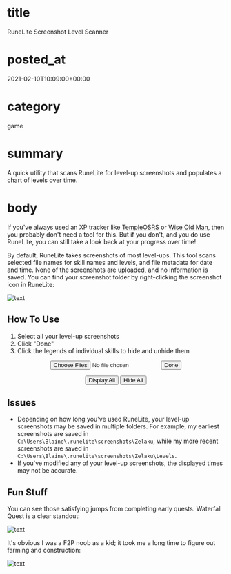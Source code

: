 # title
RuneLite Screenshot Level Scanner

# posted_at
2021-02-10T10:09:00+00:00

# category
game

# summary
A quick utility that scans RuneLite for level-up screenshots and populates a chart of levels over time.

# body
<script src="https://cdnjs.cloudflare.com/ajax/libs/Chart.js/2.9.4/Chart.js" integrity="sha512-hZf9Qhp3rlDJBvAKvmiG+goaaKRZA6LKUO35oK6EsM0/kjPK32Yw7URqrq3Q+Nvbbt8Usss+IekL7CRn83dYmw==" crossorigin="anonymous"></script>
<script src="/js/runelite-level-scanner.js"></script>

If you've always used an XP tracker like [TempleOSRS](https://templeosrs.com/) or [Wise Old Man](https://www.wiseoldman.net/), then you probably don't need a tool for this. But if you don't, and you do use RuneLite, you can still take a look back at your progress over time!

By default, RuneLite takes screenshots of most level-ups. This tool scans selected file names for skill names and levels, and file metadata for date and time. None of the screenshots are uploaded, and no information is saved. You can find your screenshot folder by right-clicking the screenshot icon in RuneLite:

![text](/img/posts/runelite_screenshot.png)

## How To Use
1. Select all your level-up screenshots
2. Click "Done"
3. Click the legends of individual skills to hide and unhide them

<div style="margin: auto; width: fit-content;">
    <input id="fileItem" type="file" multiple>
    <button onclick="parseFiles()">Done</button>
</div>

<canvas id="myChart" width="100" height="70" style="margin-top: 1rem;"></canvas>

<div style="margin: auto; width: fit-content;">
    <button onclick="displayAll(true)">Display All</button>
    <button onclick="displayAll(false)">Hide All</button>
</div>

<script>
    var ctx = document.getElementById('myChart').getContext('2d');
    var myChart = new Chart(ctx, {
        type: 'line',
        data: {
            datasets: [],
        },
        options: {
            responsive: true,
            legend: {
                align: 'start',
                position: 'right',
                labels: {
                    boxWidth: 20,
                    fontFamily: "monospace",
                    padding: 10,
                }
            },
            scales: {
                yAxes: [{
                    ticks: {
                        min: 1,
                        max: 99,
                    }
                }],
            }
        },
    });
</script>

## Issues
- Depending on how long you've used RuneLite, your level-up screenshots may be saved in multiple folders. For example, my earliest screenshots are saved in `C:\Users\Blaine\.runelite\screenshots\Zelaku`, while my more recent screenshots are saved in `C:\Users\Blaine\.runelite\screenshots\Zelaku\Levels`.
- If you've modified any of your level-up screenshots, the displayed times may not be accurate.

## Fun Stuff
You can see those satisfying jumps from completing early quests. Waterfall Quest is a clear standout:

![text](/img/posts/runelite_scanner_waterfallquest.png)

It's obvious I was a F2P noob as a kid; it took me a long time to figure out farming and construction:

![text](/img/posts/runelite_scanner_farmingconstruction.png)